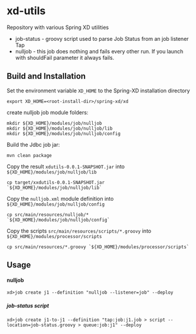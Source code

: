 xd-utils
===================

Repository with various Spring XD utilities 

* job-status - groovy script used to parse Job Status from an job listener Tap
* nulljob - this job does nothing and fails every other run. If you launch with shouldFail parameter it always fails.

## Build and Installation

Set the environment variable `XD_HOME` to the Spring-XD installation directory

    export XD_HOME=<root-install-dir>/spring-xd/xd

create nulljob job module folders:

    mkdir ${XD_HOME}/modules/job/nulljob
    mkdir ${XD_HOME}/modules/job/nulljob/lib
    mkdir ${XD_HOME}/modules/job/nulljob/config
  
Build the Jdbc job jar:

    mvn clean package

Copy the result `xdutils-0.0.1-SNAPSHOT.jar` into `${XD_HOME}/modules/job/nulljob/lib`  
    
    cp target/xxdutils-0.0.1-SNAPSHOT.jar `${XD_HOME}/modules/job/nulljob/lib`

Copy the `nulljob.xml` module definition into `${XD_HOME}/modules/job/nulljob/config` 

    cp src/main/resources/nulljob/* `${XD_HOME}/modules/job/nulljob/config`

Copy the scripts `src/main/resources/scripts/*.groovy` into `${XD_HOME}/modules/processor/scripts`  
    
    cp src/main/resources/*.groovy `${XD_HOME}/modules/processor/scripts`

## Usage

#### nulljob

    xd>job create j1 --definition "nulljob --listener=job" --deploy 

##### job-status script      

    xd>job create j1-to-j1 --definition "tap:job:j1.job > script --location=job-status.groovy > queue:job:j1" --deploy 
  
  
 
